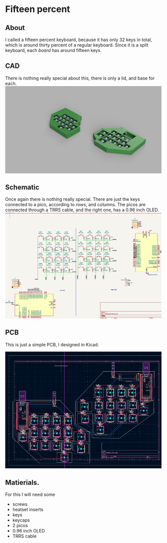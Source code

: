 # Fifteen percent
## About
I called a fifteen percent keyboard, because it has only 32 keys in total, which is around thirty percent of a regular keyboard. Since it is a split keyboard, each *board* has around fifteen keys.
## CAD
There is nothing really special about this, there is only a lid, and base for each. 
<img src=fifteen_percent/assets/CAD.png alt="CAD" width="500"/>
## Schematic
Once again there is nothing really special. There are just the keys connected to a pico, according to rows, and columns. The picos are connected through a TRRS cable, and the right one, has a 0.96 inch OLED.
<img src=fifteen_percent/assets/Schem.png alt="Schem" width="500"/>
## PCB
This is just a simple PCB, I designed in Kicad. 

<img src=fifteen_percent/assets/PCB.png alt="PCB" width="500"/>

## Matierials.
For this I will need some
- screws
- heatset inserts
- keys
- keycaps
- 2 picos
- 0.96 inch OLED
- TRRS cable
